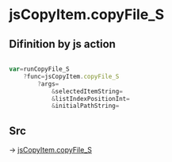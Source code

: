 # jsCopyItem.copyFile_S

## Difinition by js action

```js.js

var=runCopyFile_S
	?func=jsCopyItem.copyFile_S
		?args=
			&selectedItemString=
			&listIndexPositionInt=
			&initialPathString=
```

## Src

-> [jsCopyItem.copyFile_S](https://github.com/puutaro/CommandClick/blob/master/app/src/main/java/com/puutaro/commandclick/fragment_lib/terminal_fragment/js_interface/list_index/JsCopyItem.kt#L46)


